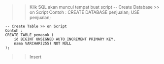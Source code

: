 >> Klik SQL
    akan muncul tempat buat script
    -- Create Database >> on Script
    Contoh :
    CREATE DATABASE penjualan;
    USE penjualan;

    -- Create Table >> on Script
    Contoh :
    CREATE TABLE pemasok (
        id BIGINT UNSIGNED AUTO_INCREMENT PRIMARY KEY,
        nama VARCHAR(255) NOT NULL
    );

>> Insert